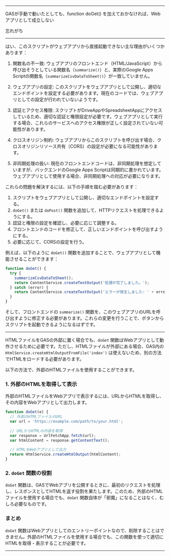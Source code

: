 

---

GASが手動で動いたとしても、function doGet() を加えておかなければ、Webアプリとして成立しない

忘れがち

---

はい、このスクリプトがウェブアプリから直接起動できない主な理由がいくつかあります：

1. 関数名の不一致:
   ウェブアプリのフロントエンド（HTML/JavaScript）から呼び出そうとしている関数名（`summarize()`）と、実際のGoogle Apps Scriptの関数名（`summarizeCsvDataToSheet()`）が一致していません。

2. ウェブアプリの設定:
   このスクリプトをウェブアプリとして公開し、適切なエンドポイントを設定する必要があります。現在のコードでは、ウェブアプリとしての設定が行われていないようです。

3. 認証とアクセス権限:
   スクリプトがDriveAppやSpreadsheetAppにアクセスしているため、適切な認証と権限設定が必要です。ウェブアプリとして実行する場合、これらのサービスへのアクセス権限が正しく設定されていない可能性があります。

4. クロスオリジン制約:
   ウェブアプリからこのスクリプトを呼び出す場合、クロスオリジンリソース共有（CORS）の設定が必要になる可能性があります。

5. 非同期処理の扱い:
   現在のフロントエンドコードは、非同期処理を想定していますが、バックエンドのGoogle Apps Scriptは同期的に書かれています。ウェブアプリとして使用する場合、非同期処理への対応が必要になります。

これらの問題を解決するには、以下の手順を踏む必要があります：

1. スクリプトをウェブアプリとして公開し、適切なエンドポイントを設定する。
2. `doGet()` または `doPost()` 関数を追加して、HTTPリクエストを処理できるようにする。
3. 認証と権限の設定を確認し、必要に応じて調整する。
4. フロントエンドのコードを修正して、正しいエンドポイントを呼び出すようにする。
5. 必要に応じて、CORSの設定を行う。

例えば、以下のように `doGet()` 関数を追加することで、ウェブアプリとして機能させることができます：

```javascript
function doGet() {
  try {
    summarizeCsvDataToSheet();
    return ContentService.createTextOutput('処理が完了しました。');
  } catch (error) {
    return ContentService.createTextOutput('エラーが発生しました: ' + error.toString());
  }
}
```

そして、フロントエンドの `summarize()` 関数を、このウェブアプリのURLを呼び出すように修正する必要があります。これらの変更を行うことで、ボタンからスクリプトを起動できるようになるはずです。

---

HTMLファイルをGASの外部に置く場合でも、`doGet` 関数はWebアプリとして動作させるために必要です。ただし、HTMLファイルが外部にある場合、GAS内の `HtmlService.createHtmlOutputFromFile('index')` は使えないため、別の方法でHTMLをロードする必要があります。

以下の方法で、外部のHTMLファイルを使用することができます。

### 1. 外部のHTMLを取得して表示
外部のHTMLファイルをWebアプリで表示するには、URLからHTMLを取得し、その内容をWebアプリとして出力します。

```javascript
function doGet(e) {
  // 外部のHTMLファイルのURL
  var url = 'https://example.com/path/to/your.html';
  
  // URLからHTMLの内容を取得
  var response = UrlFetchApp.fetch(url);
  var htmlContent = response.getContentText();
  
  // HTMLをWebアプリとして出力
  return HtmlService.createHtmlOutput(htmlContent);
}
```

### 2. `doGet` 関数の役割
`doGet` 関数は、GASでWebアプリを公開するときに、最初のリクエストを処理し、レスポンスとしてHTMLを返す役割を果たします。このため、外部のHTMLファイルを使用する場合でも、`doGet` 関数自体が「邪魔」になることはなく、むしろ必要なものです。

### まとめ
`doGet` 関数はWebアプリとしてのエントリーポイントなので、削除することはできません。外部のHTMLファイルを使用する場合でも、この関数を使って適切にHTMLを取得・表示することが必要です。

---
